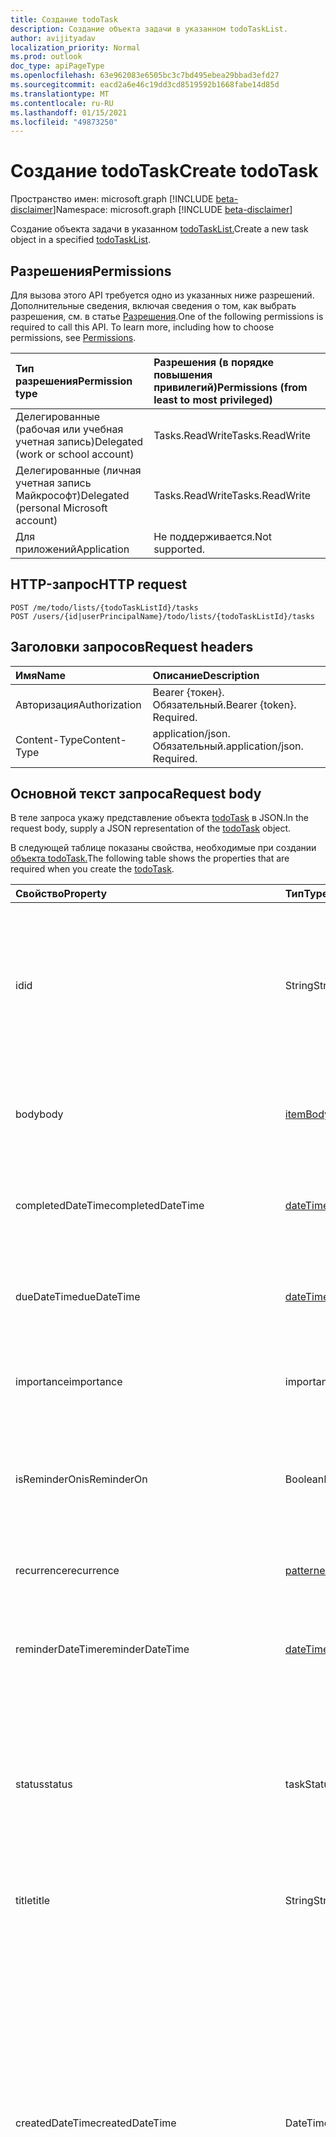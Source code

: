 ```yaml
---
title: Создание todoTask
description: Создание объекта задачи в указанном todoTaskList.
author: avijityadav
localization_priority: Normal
ms.prod: outlook
doc_type: apiPageType
ms.openlocfilehash: 63e962083e6505bc3c7bd495ebea29bbad3efd27
ms.sourcegitcommit: eacd2a6e46c19dd3cd8519592b1668fabe14d85d
ms.translationtype: MT
ms.contentlocale: ru-RU
ms.lasthandoff: 01/15/2021
ms.locfileid: "49873250"
---
```

# <a name="create-todotask"></a><span data-ttu-id="72c6b-103">Создание todoTask</span><span class="sxs-lookup"><span data-stu-id="72c6b-103">Create todoTask</span></span>
<span data-ttu-id="72c6b-104">Пространство имен: microsoft.graph [!INCLUDE [beta-disclaimer](../../includes/beta-disclaimer.md)]</span><span class="sxs-lookup"><span data-stu-id="72c6b-104">Namespace: microsoft.graph [!INCLUDE [beta-disclaimer](../../includes/beta-disclaimer.md)]</span></span>

<span data-ttu-id="72c6b-105">Создание объекта задачи в указанном [todoTaskList.](../resources/todotasklist.md)</span><span class="sxs-lookup"><span data-stu-id="72c6b-105">Create a new task object in a specified [todoTaskList](../resources/todotasklist.md).</span></span>

## <a name="permissions"></a><span data-ttu-id="72c6b-106">Разрешения</span><span class="sxs-lookup"><span data-stu-id="72c6b-106">Permissions</span></span>
<span data-ttu-id="72c6b-p101">Для вызова этого API требуется одно из указанных ниже разрешений. Дополнительные сведения, включая сведения о том, как выбрать разрешения, см. в статье [Разрешения](/graph/permissions-reference).</span><span class="sxs-lookup"><span data-stu-id="72c6b-p101">One of the following permissions is required to call this API. To learn more, including how to choose permissions, see [Permissions](/graph/permissions-reference).</span></span>

|<span data-ttu-id="72c6b-109">Тип разрешения</span><span class="sxs-lookup"><span data-stu-id="72c6b-109">Permission type</span></span>|<span data-ttu-id="72c6b-110">Разрешения (в порядке повышения привилегий)</span><span class="sxs-lookup"><span data-stu-id="72c6b-110">Permissions (from least to most privileged)</span></span>|
|:---|:---|
|<span data-ttu-id="72c6b-111">Делегированные (рабочая или учебная учетная запись)</span><span class="sxs-lookup"><span data-stu-id="72c6b-111">Delegated (work or school account)</span></span>|<span data-ttu-id="72c6b-112">Tasks.ReadWrite</span><span class="sxs-lookup"><span data-stu-id="72c6b-112">Tasks.ReadWrite</span></span>|
|<span data-ttu-id="72c6b-113">Делегированные (личная учетная запись Майкрософт)</span><span class="sxs-lookup"><span data-stu-id="72c6b-113">Delegated (personal Microsoft account)</span></span>|<span data-ttu-id="72c6b-114">Tasks.ReadWrite</span><span class="sxs-lookup"><span data-stu-id="72c6b-114">Tasks.ReadWrite</span></span>|
|<span data-ttu-id="72c6b-115">Для приложений</span><span class="sxs-lookup"><span data-stu-id="72c6b-115">Application</span></span>|<span data-ttu-id="72c6b-116">Не поддерживается.</span><span class="sxs-lookup"><span data-stu-id="72c6b-116">Not supported.</span></span>|

## <a name="http-request"></a><span data-ttu-id="72c6b-117">HTTP-запрос</span><span class="sxs-lookup"><span data-stu-id="72c6b-117">HTTP request</span></span>

<!-- {
  "blockType": "ignored"
}
-->
``` http
POST /me/todo/lists/{todoTaskListId}/tasks
POST /users/{id|userPrincipalName}/todo/lists/{todoTaskListId}/tasks
```

## <a name="request-headers"></a><span data-ttu-id="72c6b-118">Заголовки запросов</span><span class="sxs-lookup"><span data-stu-id="72c6b-118">Request headers</span></span>
|<span data-ttu-id="72c6b-119">Имя</span><span class="sxs-lookup"><span data-stu-id="72c6b-119">Name</span></span>|<span data-ttu-id="72c6b-120">Описание</span><span class="sxs-lookup"><span data-stu-id="72c6b-120">Description</span></span>|
|:---|:---|
|<span data-ttu-id="72c6b-121">Авторизация</span><span class="sxs-lookup"><span data-stu-id="72c6b-121">Authorization</span></span>|<span data-ttu-id="72c6b-p102">Bearer {токен}. Обязательный.</span><span class="sxs-lookup"><span data-stu-id="72c6b-p102">Bearer {token}. Required.</span></span>|
|<span data-ttu-id="72c6b-124">Content-Type</span><span class="sxs-lookup"><span data-stu-id="72c6b-124">Content-Type</span></span>|<span data-ttu-id="72c6b-p103">application/json. Обязательный.</span><span class="sxs-lookup"><span data-stu-id="72c6b-p103">application/json. Required.</span></span>|

## <a name="request-body"></a><span data-ttu-id="72c6b-127">Основной текст запроса</span><span class="sxs-lookup"><span data-stu-id="72c6b-127">Request body</span></span>
<span data-ttu-id="72c6b-128">В теле запроса укажу представление объекта [todoTask](../resources/todotask.md) в JSON.</span><span class="sxs-lookup"><span data-stu-id="72c6b-128">In the request body, supply a JSON representation of the [todoTask](../resources/todotask.md) object.</span></span>

<span data-ttu-id="72c6b-129">В следующей таблице показаны свойства, необходимые при создании [объекта todoTask.](../resources/todotask.md)</span><span class="sxs-lookup"><span data-stu-id="72c6b-129">The following table shows the properties that are required when you create the [todoTask](../resources/todotask.md).</span></span>

|<span data-ttu-id="72c6b-130">Свойство</span><span class="sxs-lookup"><span data-stu-id="72c6b-130">Property</span></span>|<span data-ttu-id="72c6b-131">Тип</span><span class="sxs-lookup"><span data-stu-id="72c6b-131">Type</span></span>|<span data-ttu-id="72c6b-132">Описание</span><span class="sxs-lookup"><span data-stu-id="72c6b-132">Description</span></span>|
|:---|:---|:---|
|<span data-ttu-id="72c6b-133">id</span><span class="sxs-lookup"><span data-stu-id="72c6b-133">id</span></span>|<span data-ttu-id="72c6b-134">String</span><span class="sxs-lookup"><span data-stu-id="72c6b-134">String</span></span>|<span data-ttu-id="72c6b-135">Уникальный идентификатор задачи.</span><span class="sxs-lookup"><span data-stu-id="72c6b-135">Unique identifier for the task.</span></span> <span data-ttu-id="72c6b-136">По умолчанию это значение изменяется при перемещении элемента из одного списка в другой.</span><span class="sxs-lookup"><span data-stu-id="72c6b-136">By default, this value changes when the item is moved from one list to another.</span></span>|
|<span data-ttu-id="72c6b-137">body</span><span class="sxs-lookup"><span data-stu-id="72c6b-137">body</span></span>|[<span data-ttu-id="72c6b-138">itemBody</span><span class="sxs-lookup"><span data-stu-id="72c6b-138">itemBody</span></span>](../resources/itembody.md)|<span data-ttu-id="72c6b-139">Текст задачи, который обычно содержит сведения о задаче.</span><span class="sxs-lookup"><span data-stu-id="72c6b-139">The task body that typically contains information about the task.</span></span>|
|<span data-ttu-id="72c6b-140">completedDateTime</span><span class="sxs-lookup"><span data-stu-id="72c6b-140">completedDateTime</span></span>|[<span data-ttu-id="72c6b-141">dateTimeTimeZone</span><span class="sxs-lookup"><span data-stu-id="72c6b-141">dateTimeTimeZone</span></span>](../resources/datetimetimezone.md)|<span data-ttu-id="72c6b-142">Дата в указанном часовом поясе, когда задача была завершена.</span><span class="sxs-lookup"><span data-stu-id="72c6b-142">The date in the specified time zone that the task was finished.</span></span>|
|<span data-ttu-id="72c6b-143">dueDateTime</span><span class="sxs-lookup"><span data-stu-id="72c6b-143">dueDateTime</span></span>|[<span data-ttu-id="72c6b-144">dateTimeTimeZone</span><span class="sxs-lookup"><span data-stu-id="72c6b-144">dateTimeTimeZone</span></span>](../resources/datetimetimezone.md)|<span data-ttu-id="72c6b-145">Дата в указанном часовом поясе, когда задача должна быть завершена.</span><span class="sxs-lookup"><span data-stu-id="72c6b-145">The date in the specified time zone that the task is to be finished.</span></span>|
|<span data-ttu-id="72c6b-146">importance</span><span class="sxs-lookup"><span data-stu-id="72c6b-146">importance</span></span>|<span data-ttu-id="72c6b-147">importance</span><span class="sxs-lookup"><span data-stu-id="72c6b-147">importance</span></span>|<span data-ttu-id="72c6b-148">Важность задачи.</span><span class="sxs-lookup"><span data-stu-id="72c6b-148">The importance of the task.</span></span> <span data-ttu-id="72c6b-149">Возможные значения: `low`, `normal`, `high`.</span><span class="sxs-lookup"><span data-stu-id="72c6b-149">Possible values are: `low`, `normal`, `high`.</span></span>|
|<span data-ttu-id="72c6b-150">isReminderOn</span><span class="sxs-lookup"><span data-stu-id="72c6b-150">isReminderOn</span></span>|<span data-ttu-id="72c6b-151">Boolean</span><span class="sxs-lookup"><span data-stu-id="72c6b-151">Boolean</span></span>|<span data-ttu-id="72c6b-152">Присвоено значение true, если установлено напоминание пользователю о задаче.</span><span class="sxs-lookup"><span data-stu-id="72c6b-152">Set to true if an alert is set to remind the user of the task.</span></span>|
|<span data-ttu-id="72c6b-153">recurrence</span><span class="sxs-lookup"><span data-stu-id="72c6b-153">recurrence</span></span>|[<span data-ttu-id="72c6b-154">patternedRecurrence</span><span class="sxs-lookup"><span data-stu-id="72c6b-154">patternedRecurrence</span></span>](../resources/patternedrecurrence.md)|<span data-ttu-id="72c6b-155">Расписание повторения задачи.</span><span class="sxs-lookup"><span data-stu-id="72c6b-155">The recurrence pattern for the task.</span></span>|
|<span data-ttu-id="72c6b-156">reminderDateTime</span><span class="sxs-lookup"><span data-stu-id="72c6b-156">reminderDateTime</span></span>|[<span data-ttu-id="72c6b-157">dateTimeTimeZone</span><span class="sxs-lookup"><span data-stu-id="72c6b-157">dateTimeTimeZone</span></span>](../resources/datetimetimezone.md)|<span data-ttu-id="72c6b-158">Дата и время появления напоминания о задаче.</span><span class="sxs-lookup"><span data-stu-id="72c6b-158">The date and time for a reminder alert of the task to occur.</span></span>|
|<span data-ttu-id="72c6b-159">status</span><span class="sxs-lookup"><span data-stu-id="72c6b-159">status</span></span>|<span data-ttu-id="72c6b-160">taskStatus</span><span class="sxs-lookup"><span data-stu-id="72c6b-160">taskStatus</span></span>|<span data-ttu-id="72c6b-161">Указывает состояние или ход выполнения задачи.</span><span class="sxs-lookup"><span data-stu-id="72c6b-161">Indicates the state or progress of the task.</span></span> <span data-ttu-id="72c6b-162">Возможные значения: `notStarted`, `inProgress`, `completed`, `waitingOnOthers`, `deferred`.</span><span class="sxs-lookup"><span data-stu-id="72c6b-162">Possible values are: `notStarted`, `inProgress`, `completed`, `waitingOnOthers`, `deferred`.</span></span>|
|<span data-ttu-id="72c6b-163">title</span><span class="sxs-lookup"><span data-stu-id="72c6b-163">title</span></span>|<span data-ttu-id="72c6b-164">String</span><span class="sxs-lookup"><span data-stu-id="72c6b-164">String</span></span>|<span data-ttu-id="72c6b-165">Краткое описание задачи.</span><span class="sxs-lookup"><span data-stu-id="72c6b-165">A brief description of the task.</span></span>|
|<span data-ttu-id="72c6b-166">createdDateTime</span><span class="sxs-lookup"><span data-stu-id="72c6b-166">createdDateTime</span></span>|<span data-ttu-id="72c6b-167">DateTimeOffset</span><span class="sxs-lookup"><span data-stu-id="72c6b-167">DateTimeOffset</span></span>|<span data-ttu-id="72c6b-168">Дата и время создания задачи.</span><span class="sxs-lookup"><span data-stu-id="72c6b-168">The date and time when the task was created.</span></span> <span data-ttu-id="72c6b-169">По умолчанию используется формат UTC.</span><span class="sxs-lookup"><span data-stu-id="72c6b-169">By default, it is in UTC.</span></span> <span data-ttu-id="72c6b-170">Можно указать пользовательский часовой пояс в заголовке запроса.</span><span class="sxs-lookup"><span data-stu-id="72c6b-170">You can provide a custom time zone in the request header.</span></span> <span data-ttu-id="72c6b-171">Значение свойства представлено в формате ISO 8601.</span><span class="sxs-lookup"><span data-stu-id="72c6b-171">The property value uses ISO 8601 format.</span></span> <span data-ttu-id="72c6b-172">Например, полночь 1 января 2020 г. в UTC будет выглядеть так: "2020-01-01T00:00:00Z".</span><span class="sxs-lookup"><span data-stu-id="72c6b-172">For example, midnight UTC on Jan 1, 2020 would look like this: '2020-01-01T00:00:00Z'.</span></span>|
|<span data-ttu-id="72c6b-173">lastModifiedDateTime</span><span class="sxs-lookup"><span data-stu-id="72c6b-173">lastModifiedDateTime</span></span>|<span data-ttu-id="72c6b-174">DateTimeOffset</span><span class="sxs-lookup"><span data-stu-id="72c6b-174">DateTimeOffset</span></span>|<span data-ttu-id="72c6b-175">Дата и время последнего изменения задачи.</span><span class="sxs-lookup"><span data-stu-id="72c6b-175">The date and time when the task was last modified.</span></span> <span data-ttu-id="72c6b-176">По умолчанию используется формат UTC.</span><span class="sxs-lookup"><span data-stu-id="72c6b-176">By default, it is in UTC.</span></span> <span data-ttu-id="72c6b-177">Можно указать пользовательский часовой пояс в заголовке запроса.</span><span class="sxs-lookup"><span data-stu-id="72c6b-177">You can provide a custom time zone in the request header.</span></span> <span data-ttu-id="72c6b-178">Значение свойства представлено в формате ISO 8601 (всегда используется формат UTC).</span><span class="sxs-lookup"><span data-stu-id="72c6b-178">The property value uses ISO 8601 format and is always in UTC time.</span></span> <span data-ttu-id="72c6b-179">Например, полночь 1 января 2020 г. в UTC будет выглядеть так: "2020-01-01T00:00:00Z".</span><span class="sxs-lookup"><span data-stu-id="72c6b-179">For example, midnight UTC on Jan 1, 2020 would look like this: '2020-01-01T00:00:00Z'.</span></span>|
|<span data-ttu-id="72c6b-180">bodyLastModifiedDateTime</span><span class="sxs-lookup"><span data-stu-id="72c6b-180">bodyLastModifiedDateTime</span></span>|<span data-ttu-id="72c6b-181">DateTimeOffset</span><span class="sxs-lookup"><span data-stu-id="72c6b-181">DateTimeOffset</span></span>|<span data-ttu-id="72c6b-182">Дата и время последнего изменения задачи.</span><span class="sxs-lookup"><span data-stu-id="72c6b-182">The date and time when the task was last modified.</span></span> <span data-ttu-id="72c6b-183">По умолчанию используется формат UTC.</span><span class="sxs-lookup"><span data-stu-id="72c6b-183">By default, it is in UTC.</span></span> <span data-ttu-id="72c6b-184">Можно указать пользовательский часовой пояс в заголовке запроса.</span><span class="sxs-lookup"><span data-stu-id="72c6b-184">You can provide a custom time zone in the request header.</span></span> <span data-ttu-id="72c6b-185">Значение свойства представлено в формате ISO 8601 (всегда используется формат UTC).</span><span class="sxs-lookup"><span data-stu-id="72c6b-185">The property value uses ISO 8601 format and is always in UTC time.</span></span> <span data-ttu-id="72c6b-186">Например, полночь 1 января 2020 г. в UTC будет выглядеть так: "2020-01-01T00:00:00Z".</span><span class="sxs-lookup"><span data-stu-id="72c6b-186">For example, midnight UTC on Jan 1, 2020 would look like this: '2020-01-01T00:00:00Z'.</span></span>|



## <a name="response"></a><span data-ttu-id="72c6b-187">Отклик</span><span class="sxs-lookup"><span data-stu-id="72c6b-187">Response</span></span>

<span data-ttu-id="72c6b-188">В случае успеха этот метод возвращает код отклика и объект `201 Created` [todoTask](../resources/todotask.md) в тексте отклика.</span><span class="sxs-lookup"><span data-stu-id="72c6b-188">If successful, this method returns a `201 Created` response code and a [todoTask](../resources/todotask.md) object in the response body.</span></span>

## <a name="examples"></a><span data-ttu-id="72c6b-189">Примеры</span><span class="sxs-lookup"><span data-stu-id="72c6b-189">Examples</span></span>

### <a name="request"></a><span data-ttu-id="72c6b-190">Запрос</span><span class="sxs-lookup"><span data-stu-id="72c6b-190">Request</span></span>
<span data-ttu-id="72c6b-191">В следующем примере создается **todoTask** в указанном списке задач и [включается linkedResource.](../resources/linkedresource.md)</span><span class="sxs-lookup"><span data-stu-id="72c6b-191">The following example creates a **todoTask** in the specified task list, and includes a [linkedResource](../resources/linkedresource.md).</span></span>

# <a name="http"></a>[<span data-ttu-id="72c6b-192">HTTP</span><span class="sxs-lookup"><span data-stu-id="72c6b-192">HTTP</span></span>](#tab/http)
<!-- {
  "blockType": "request",
  "sampleKeys": ["AQMkADAwATM0MDAAMS0yMDkyLWVjMzYtM"],
  "name": "create_todotask_from_tasks"
}
-->
``` http
POST https://graph.microsoft.com/beta/me/todo/lists/AQMkADAwATM0MDAAMS0yMDkyLWVjMzYtM/tasks
Content-Type: application/json
Content-length: 608

{
   "title":"A new task",
   "linkedResources":[
      {
         "webUrl":"http://microsoft.com",
         "applicationName":"Microsoft",
         "displayName":"Microsoft"
      }
   ]
}
```
# <a name="javascript"></a>[<span data-ttu-id="72c6b-193">JavaScript</span><span class="sxs-lookup"><span data-stu-id="72c6b-193">JavaScript</span></span>](#tab/javascript)
[!INCLUDE [sample-code](../includes/snippets/javascript/create-todotask-from-tasks-javascript-snippets.md)]
[!INCLUDE [sdk-documentation](../includes/snippets/snippets-sdk-documentation-link.md)]

# <a name="c"></a>[<span data-ttu-id="72c6b-194">C#</span><span class="sxs-lookup"><span data-stu-id="72c6b-194">C#</span></span>](#tab/csharp)
[!INCLUDE [sample-code](../includes/snippets/csharp/create-todotask-from-tasks-csharp-snippets.md)]
[!INCLUDE [sdk-documentation](../includes/snippets/snippets-sdk-documentation-link.md)]

# <a name="objective-c"></a>[<span data-ttu-id="72c6b-195">Objective-C</span><span class="sxs-lookup"><span data-stu-id="72c6b-195">Objective-C</span></span>](#tab/objc)
[!INCLUDE [sample-code](../includes/snippets/objc/create-todotask-from-tasks-objc-snippets.md)]
[!INCLUDE [sdk-documentation](../includes/snippets/snippets-sdk-documentation-link.md)]

# <a name="java"></a>[<span data-ttu-id="72c6b-196">Java</span><span class="sxs-lookup"><span data-stu-id="72c6b-196">Java</span></span>](#tab/java)
[!INCLUDE [sample-code](../includes/snippets/java/create-todotask-from-tasks-java-snippets.md)]
[!INCLUDE [sdk-documentation](../includes/snippets/snippets-sdk-documentation-link.md)]

---



### <a name="response"></a><span data-ttu-id="72c6b-197">Отклик</span><span class="sxs-lookup"><span data-stu-id="72c6b-197">Response</span></span>
<span data-ttu-id="72c6b-198">**Примечание.** Объект отклика, показанный здесь, может быть сокращен для удобочитаемости.</span><span class="sxs-lookup"><span data-stu-id="72c6b-198">**Note:** The response object shown here might be shortened for readability.</span></span>
<!-- {
  "blockType": "response",
  "truncated": true,
  "@odata.type": "microsoft.graph.todoTask"
}
-->
``` http
HTTP/1.1 201 Created
Content-Type: application/json

{
   "@odata.etag":"W/\"xzyPKP0BiUGgld+lMKXwbQAAnBoTIw==\"",
   "importance":"low",
   "isReminderOn":false,
   "status":"notStarted",
   "title":"A new task",
   "createdDateTime":"2020-08-18T09:03:05.8339192Z",
   "lastModifiedDateTime":"2020-08-18T09:03:06.0827766Z",
   "id":"AlMKXwbQAAAJws6wcAAAA=",
   "body":{
      "content":"",
      "contentType":"text"
   },
   "linkedResources":[
      {
         "id":"f9cddce2-dce2-f9cd-e2dc-cdf9e2dccdf9",
         "webUrl":"http://microsoft.com",
         "applicationName":"Microsoft",
         "displayName":"Microsoft"
      }
   ]
}
```



